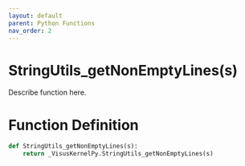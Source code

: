 ```yaml
---
layout: default
parent: Python Functions
nav_order: 2
---
```


# StringUtils_getNonEmptyLines(s)

Describe function here.

# Function Definition

```python
def StringUtils_getNonEmptyLines(s):
    return _VisusKernelPy.StringUtils_getNonEmptyLines(s)
```